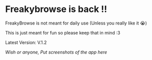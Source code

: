 # Freakybrowse is back !!
FreakyBrowse is not meant for daily use (Unless you really like it 😭) 

This is just meant for fun so please keep that in mind :3

Latest Version: V.1.2

*Wish or anyone, Put screenshots of the app here*